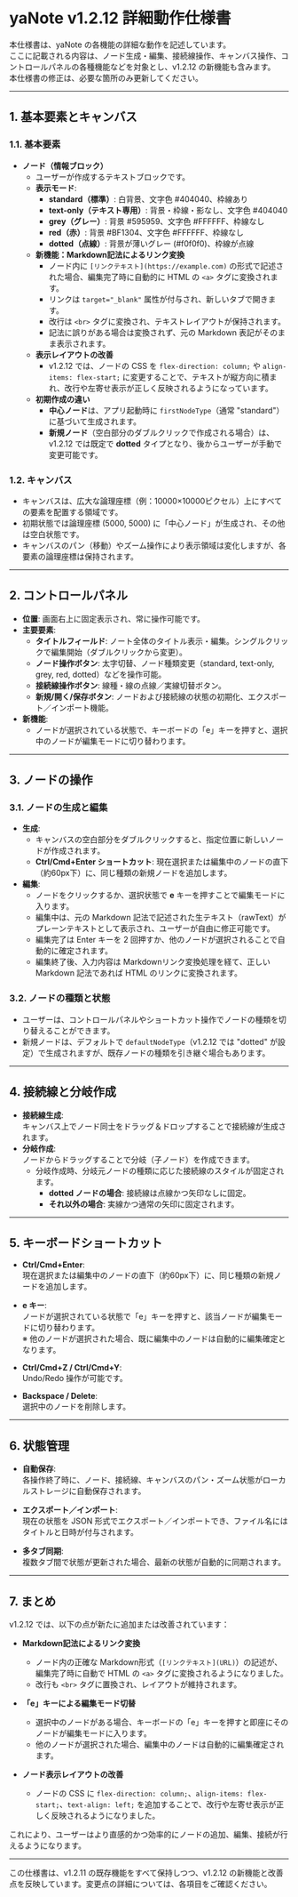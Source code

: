 # yaNote v1.2.12 詳細動作仕様書

本仕様書は、yaNote の各機能の詳細な動作を記述しています。  
ここに記載される内容は、ノード生成・編集、接続線操作、キャンバス操作、コントロールパネルの各種機能などを対象とし、v1.2.12 の新機能も含みます。  
本仕様書の修正は、必要な箇所のみ更新してください。

---

## 1. 基本要素とキャンバス

### 1.1. 基本要素

- **ノード（情報ブロック）**  
  - ユーザーが作成するテキストブロックです。  
  - **表示モード**:  
    - **standard（標準）**: 白背景、文字色 #404040、枠線あり  
    - **text-only（テキスト専用）**: 背景・枠線・影なし、文字色 #404040  
    - **grey（グレー）**: 背景 #595959、文字色 #FFFFFF、枠線なし  
    - **red（赤）**: 背景 #BF1304、文字色 #FFFFFF、枠線なし  
    - **dotted（点線）**: 背景が薄いグレー (#f0f0f0)、枠線が点線  
  - **新機能：Markdown記法によるリンク変換**  
    - ノード内に `[リンクテキスト](https://example.com)` の形式で記述された場合、編集完了時に自動的に HTML の `<a>` タグに変換されます。  
    - リンクは `target="_blank"` 属性が付与され、新しいタブで開きます。  
    - 改行は `<br>` タグに変換され、テキストレイアウトが保持されます。  
    - 記法に誤りがある場合は変換されず、元の Markdown 表記がそのまま表示されます。
  - **表示レイアウトの改善**  
    - v1.2.12 では、ノードの CSS を `flex-direction: column;` や `align-items: flex-start;` に変更することで、テキストが縦方向に積まれ、改行や左寄せ表示が正しく反映されるようになっています。
  - **初期作成の違い**  
    - **中心ノード**は、アプリ起動時に `firstNodeType`（通常 "standard"） に基づいて生成されます。  
    - **新規ノード**（空白部分のダブルクリックで作成される場合）は、v1.2.12 では既定で **dotted** タイプとなり、後からユーザーが手動で変更可能です。

### 1.2. キャンバス

- キャンバスは、広大な論理座標（例：10000×10000ピクセル）上にすべての要素を配置する領域です。  
- 初期状態では論理座標 (5000, 5000) に「中心ノード」が生成され、その他は空白状態です。  
- キャンバスのパン（移動）やズーム操作により表示領域は変化しますが、各要素の論理座標は保持されます。

---

## 2. コントロールパネル

- **位置**: 画面右上に固定表示され、常に操作可能です。  
- **主要要素**:
  - **タイトルフィールド**: ノート全体のタイトル表示・編集。シングルクリックで編集開始（ダブルクリックから変更）。
  - **ノード操作ボタン**: 太字切替、ノード種類変更（standard, text-only, grey, red, dotted）などを操作可能。  
  - **接続線操作ボタン**: 線種・線の点線／実線切替ボタン。  
  - **新規/開く/保存ボタン**: ノードおよび接続線の状態の初期化、エクスポート／インポート機能。  
- **新機能**:  
  - ノードが選択されている状態で、キーボードの「e」キーを押すと、選択中のノードが編集モードに切り替わります。

---

## 3. ノードの操作

### 3.1. ノードの生成と編集

- **生成**:  
  - キャンバスの空白部分をダブルクリックすると、指定位置に新しいノードが作成されます。  
  - **Ctrl/Cmd+Enter ショートカット**: 現在選択または編集中のノードの直下（約60px下）に、同じ種類の新規ノードを追加します。
- **編集**:  
  - ノードをクリックするか、選択状態で **e** キーを押すことで編集モードに入ります。  
  - 編集中は、元の Markdown 記法で記述された生テキスト（rawText）がプレーンテキストとして表示され、ユーザーが自由に修正可能です。  
  - 編集完了は Enter キーを 2 回押すか、他のノードが選択されることで自動的に確定されます。  
  - 編集終了後、入力内容は Markdownリンク変換処理を経て、正しい Markdown 記法であれば HTML のリンクに変換されます。

### 3.2. ノードの種類と状態

- ユーザーは、コントロールパネルやショートカット操作でノードの種類を切り替えることができます。  
- 新規ノードは、デフォルトで `defaultNodeType`（v1.2.12 では "dotted" が設定）で生成されますが、既存ノードの種類を引き継ぐ場合もあります。

---

## 4. 接続線と分岐作成

- **接続線生成**:  
  キャンバス上でノード同士をドラッグ＆ドロップすることで接続線が生成されます。
- **分岐作成**:  
  ノードからドラッグすることで分岐（子ノード）を作成できます。  
  - 分岐作成時、分岐元ノードの種類に応じた接続線のスタイルが固定されます。  
    - **dotted ノードの場合**: 接続線は点線かつ矢印なしに固定。  
    - **それ以外の場合**: 実線かつ通常の矢印に固定されます。

---

## 5. キーボードショートカット

- **Ctrl/Cmd+Enter**:  
  現在選択または編集中のノードの直下（約60px下）に、同じ種類の新規ノードを追加します。
  
- **e キー**:  
  ノードが選択されている状態で「e」キーを押すと、該当ノードが編集モードに切り替わります。  
  ※ 他のノードが選択された場合、既に編集中のノードは自動的に編集確定となります。

- **Ctrl/Cmd+Z / Ctrl/Cmd+Y**:  
  Undo/Redo 操作が可能です。

- **Backspace / Delete**:  
  選択中のノードを削除します。

---

## 6. 状態管理

- **自動保存**:  
  各操作終了時に、ノード、接続線、キャンバスのパン・ズーム状態がローカルストレージに自動保存されます。

- **エクスポート／インポート**:  
  現在の状態を JSON 形式でエクスポート／インポートでき、ファイル名にはタイトルと日時が付与されます。

- **多タブ同期**:  
  複数タブ間で状態が更新された場合、最新の状態が自動的に同期されます。

---

## 7. まとめ

v1.2.12 では、以下の点が新たに追加または改善されています：

- **Markdown記法によるリンク変換**  
  - ノード内の正確な Markdown形式（`[リンクテキスト](URL)`）の記述が、編集完了時に自動で HTML の `<a>` タグに変換されるようになりました。  
  - 改行も `<br>` タグに置換され、レイアウトが維持されます。

- **「e」キーによる編集モード切替**  
  - 選択中のノードがある場合、キーボードの「e」キーを押すと即座にそのノードが編集モードに入ります。  
  - 他のノードが選択された場合、編集中のノードは自動的に編集確定されます。

- **ノード表示レイアウトの改善**  
  - ノードの CSS に `flex-direction: column;`、`align-items: flex-start;`、`text-align: left;` を追加することで、改行や左寄せ表示が正しく反映されるようになりました。

これにより、ユーザーはより直感的かつ効率的にノードの追加、編集、接続が行えるようになります。

---

この仕様書は、v1.2.11 の既存機能をすべて保持しつつ、v1.2.12 の新機能と改善点を反映しています。変更点の詳細については、各項目をご確認ください。
